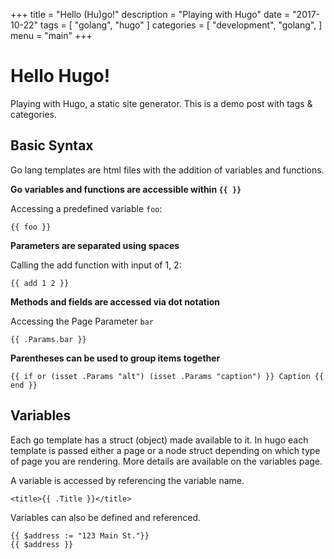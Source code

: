 +++
title = "Hello (Hu)go!"
description = "Playing with Hugo"
date = "2017-10-22"
tags = [
    "golang",
    "hugo"
]
categories = [
    "development",
    "golang",
]
menu = "main"
+++

# Hello Hugo!

Playing with Hugo, a static site generator. This is a demo post with tags & categories.

## Basic Syntax

Go lang templates are html files with the addition of variables and
functions.

**Go variables and functions are accessible within `{{ }}`**

Accessing a predefined variable `foo`:

    {{ foo }}

**Parameters are separated using spaces**

Calling the add function with input of 1, 2:

    {{ add 1 2 }}

**Methods and fields are accessed via dot notation**

Accessing the Page Parameter `bar`

    {{ .Params.bar }}

**Parentheses can be used to group items together**

    {{ if or (isset .Params "alt") (isset .Params "caption") }} Caption {{ end }}

## Variables

Each go template has a struct (object) made available to it. In hugo each
template is passed either a page or a node struct depending on which type of
page you are rendering. More details are available on the variables page.

A variable is accessed by referencing the variable name.

    <title>{{ .Title }}</title>

Variables can also be defined and referenced.

    {{ $address := "123 Main St."}}
    {{ $address }}
 